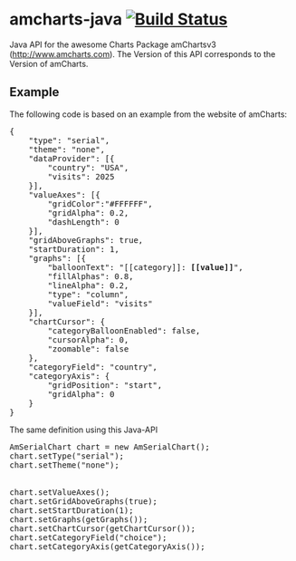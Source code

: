 # amcharts-java [![Build Status](https://travis-ci.org/SteKoe/amcharts-java.svg?branch=3.0.0)](https://travis-ci.org/SteKoe/amcharts-java)

Java API for the awesome Charts Package amChartsv3 (http://www.amcharts.com).
The Version of this API corresponds to the Version of amCharts.

## Example

The following code is based on an example from the website of amCharts:
<pre>
{
    "type": "serial",
    "theme": "none",
    "dataProvider": [{
        "country": "USA",
        "visits": 2025
    }],
    "valueAxes": [{
        "gridColor":"#FFFFFF",
		"gridAlpha": 0.2,
		"dashLength": 0
    }],
    "gridAboveGraphs": true,
    "startDuration": 1,
    "graphs": [{
        "balloonText": "[[category]]: <b>[[value]]</b>",
        "fillAlphas": 0.8,
        "lineAlpha": 0.2,
        "type": "column",
        "valueField": "visits"		
    }],
    "chartCursor": {
        "categoryBalloonEnabled": false,
        "cursorAlpha": 0,
        "zoomable": false
    },
    "categoryField": "country",
    "categoryAxis": {
        "gridPosition": "start",
        "gridAlpha": 0
    }
}
</pre>

The same definition using this Java-API

<pre>
AmSerialChart chart = new AmSerialChart();
chart.setType("serial");
chart.setTheme("none");


chart.setValueAxes();
chart.setGridAboveGraphs(true);
chart.setStartDuration(1);
chart.setGraphs(getGraphs());
chart.setChartCursor(getChartCursor());
chart.setCategoryField("choice");
chart.setCategoryAxis(getCategoryAxis());
</pre>
